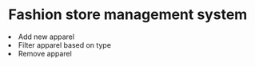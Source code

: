 <h1>Fashion store management system</h1>
<li>Add new apparel</li>
<li>Filter apparel based on type</li>
<li>Remove apparel</li>
